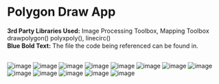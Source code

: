 # Polygon Draw App

**3rd Party Libraries Used:** Image Processing Toolbox, Mapping Toolbox\
drawpolygon() polyxpoly(), linecirc()\
**Blue Bold Text:** The ﬁle the code being referenced can be found in.

##

![image](README/vertopal_9ab46ace7aa2478ebaed4b1112219310/media/image1.png)
![image](README/vertopal_9ab46ace7aa2478ebaed4b1112219310/media/image2.png)
![image](README/vertopal_9ab46ace7aa2478ebaed4b1112219310/media/image3.png)
![image](README/vertopal_9ab46ace7aa2478ebaed4b1112219310/media/image4.png)
![image](README/vertopal_9ab46ace7aa2478ebaed4b1112219310/media/image4.png)
![image](README/vertopal_9ab46ace7aa2478ebaed4b1112219310/media/image5.png)
![image](README/vertopal_9ab46ace7aa2478ebaed4b1112219310/media/image6.png)
![image](README/vertopal_9ab46ace7aa2478ebaed4b1112219310/media/image7.png)
![image](README/vertopal_9ab46ace7aa2478ebaed4b1112219310/media/image8.png)
![image](README/vertopal_9ab46ace7aa2478ebaed4b1112219310/media/image9.png)
![image](README/vertopal_9ab46ace7aa2478ebaed4b1112219310/media/image10.png)
![image](README/vertopal_9ab46ace7aa2478ebaed4b1112219310/media/image11.png)
![image](README/vertopal_9ab46ace7aa2478ebaed4b1112219310/media/image12.png)
